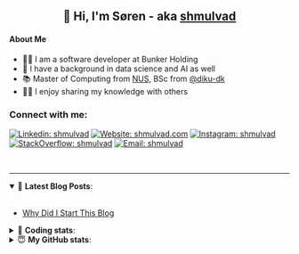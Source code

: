 <h2 align="center">
	👋 Hi, I'm Søren - aka <a href="https://shmulvad.com">shmulvad</a>
</h2>

#### About Me
- 👨‍💻 I am a software developer at Bunker Holding
- 🤖 I have a background in data science and AI as well
- 📚 Master of Computing from [NUS], BSc from [@diku-dk]
- 👨‍🏫 I enjoy sharing my knowledge with others

### Connect with me:

[![Linkedin: shmulvad](https://img.shields.io/badge/shmulvad-blue?style=flat&logo=Linkedin&logoColor=white)][linkedin]
[![Website: shmulvad.com](https://img.shields.io/badge/shmulvad.com-47CCCC?&style=flat&logo=Google-Chrome&logoColor=white)][website]
[![Instagram: shmulvad](https://img.shields.io/badge/-@shmulvad-purple?style=flat&logo=Instagram&logoColor=white)][instagram]
[![StackOverflow: shmulvad](https://img.shields.io/badge/shmulvad-FE7A16?style=flat&logo=stack-overflow&logoColor=white)][stackOverflow]
[![Email: shmulvad](https://img.shields.io/badge/shmulvad-D14836?style=flat&logo=gmail&logoColor=white)][mail]

<br />

---

<details open>
 <summary>📕 <b>Latest Blog Posts</b>: </summary>

<br>

<!-- BLOG-POST-LIST:START -->
- [Why Did I Start This Blog](https://shmulvad.com/blog/why-did-start-this-blog)
<!-- BLOG-POST-LIST:END -->

</details>

<!-- --- -->

<details>
 <summary>🤖 <b>Coding stats</b>: </summary>

<br>

NOTE: Doesn't track coding at work.

<!--START_SECTION:waka-->
![Code Time](http://img.shields.io/badge/Code%20Time-3%2C132%20hrs%2028%20mins-blue)

**I'm an Early 🐤** 

```text
🌞 Morning                2363 commits        ██████░░░░░░░░░░░░░░░░░░░   24.10 % 
🌆 Daytime                3557 commits        █████████░░░░░░░░░░░░░░░░   36.27 % 
🌃 Evening                2770 commits        ███████░░░░░░░░░░░░░░░░░░   28.25 % 
🌙 Night                  1116 commits        ███░░░░░░░░░░░░░░░░░░░░░░   11.38 % 
```


📊 **This Week I Spent My Time On** 

```text
💬 Programming Languages: 
Other                    1 hr 3 mins         ████████████░░░░░░░░░░░░░   46.03 % 
Python                   46 mins             ████████░░░░░░░░░░░░░░░░░   33.68 % 
TypeScript               17 mins             ███░░░░░░░░░░░░░░░░░░░░░░   13.05 % 
JSON                     7 mins              █░░░░░░░░░░░░░░░░░░░░░░░░   05.54 % 
TOML                     1 min               ░░░░░░░░░░░░░░░░░░░░░░░░░   01.05 % 

🔥 Editors: 
VS Code                  1 hr 45 mins        ███████████████████░░░░░░   77.01 % 
Zsh                      31 mins             ██████░░░░░░░░░░░░░░░░░░░   22.99 % 

🐱‍💻 Projects: 
km24-core                1 hr 34 mins        █████████████████░░░░░░░░   68.48 % 
logs                     22 mins             ████░░░░░░░░░░░░░░░░░░░░░   16.04 % 
Unknown Project          9 mins              ██░░░░░░░░░░░░░░░░░░░░░░░   06.99 % 
company-scrapers         6 mins              █░░░░░░░░░░░░░░░░░░░░░░░░   05.00 % 
Terminal                 4 mins              █░░░░░░░░░░░░░░░░░░░░░░░░   03.48 % 
```


 Last Updated on 21/07/2025 19:00:33 UTC
<!--END_SECTION:waka-->

</details>

<!-- --- -->

<details>
 <summary>😇 <b>My GitHub stats</b>: </summary>

<br>

<img align="left" alt="shmulvad's Github Stats" src="https://github-readme-stats.vercel.app/api?username=shmulvad&show_icons=true&hide_border=true" />

</details>



[website]: https://shmulvad.com
[linkedin]: https://linkedin.com/in/shmulvad
[instagram]: https://instagram.com/shmulvad
[stackOverflow]: https://stackoverflow.com/users/9248793/shmulvad
[mail]: mailto:shmulvad@gmail.com
[@diku-dk]: https://github.com/diku-dk
[github]: https://github.com/shmulvad
[NUS]: https://www.nus.edu.sg

